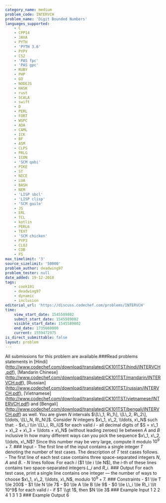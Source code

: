 ```yaml
---
category_name: medium
problem_code: INTERVCH
problem_name: 'Digit Bounded Numbers'
languages_supported:
    - C
    - CPP14
    - JAVA
    - PYTH
    - 'PYTH 3.6'
    - PYPY
    - CS2
    - 'PAS fpc'
    - 'PAS gpc'
    - RUBY
    - PHP
    - GO
    - NODEJS
    - HASK
    - rust
    - SCALA
    - swift
    - D
    - PERL
    - FORT
    - WSPC
    - ADA
    - CAML
    - ICK
    - BF
    - ASM
    - CLPS
    - PRLG
    - ICON
    - 'SCM qobi'
    - PIKE
    - ST
    - NICE
    - LUA
    - BASH
    - NEM
    - 'LISP sbcl'
    - 'LISP clisp'
    - 'SCM guile'
    - JS
    - ERL
    - TCL
    - kotlin
    - PERL6
    - TEXT
    - 'SCM chicken'
    - PYP3
    - CLOJ
    - COB
    - FS
max_timelimit: '3'
source_sizelimit: '50000'
problem_author: deadwing97
problem_tester: null
date_added: 19-12-2018
tags:
    - cook101
    - deadwing97
    - dynamic
    - inclusion
editorial_url: 'https://discuss.codechef.com/problems/INTERVCH'
time:
    view_start_date: 1545589802
    submit_start_date: 1545589802
    visible_start_date: 1545589802
    end_date: 1735669800
    current: 1559472975
is_direct_submittable: false
layout: problem
---
```

All submissions for this problem are available.\###Read problems statements in \[Hindi\](http://www.codechef.com/download/translated/CK101TST/hindi/INTERVCH.pdf), \[Mandarin Chinese\](http://www.codechef.com/download/translated/CK101TST/mandarin/INTERVCH.pdf), \[Russian\](http://www.codechef.com/download/translated/CK101TST/russian/INTERVCH.pdf), \[Vietnamese\](http://www.codechef.com/download/translated/CK101TST/vietnamese/INTERVCH.pdf) and \[Bengali\](http://www.codechef.com/download/translated/CK101TST/bengali/INTERVCH.pdf) as well. You are given $N$ intervals $\[L\_1, R\_1\], \[L\_2, R\_2\], \\ldots, \[L\_N, R\_N\]$. Consider $N$ integers $x\_1, x\_2, \\ldots, x\_N$ such that: - $x\_i \\in \[L\_i, R\_i\]$ for each valid $i$ - all decimal digits of $S = x\_1 + x\_2 + x\_3 + \\ldots + x\_N$ (without leading zeroes) lie between $A$ and $B$ inclusive In how many different ways can you pick the sequence $x\_1, x\_2, \\ldots, x\_N$? Since this number may be very large, compute it modulo $10^9+7$. ### Input - The first line of the input contains a single integer $T$ denoting the number of test cases. The description of $T$ test cases follows. - The first line of each test case contains three space-separated integers $N$, $A$ and $B$. - $N$ lines follow. For each $i$ ($1 \\le i \\le N$), the $i$-th of these lines contains two space-separated integers $L\_i$ and $R\_i$. ### Output For each test case, print a single line contains one integer — the number of ways to choose $x\_1, x\_2, \\ldots, x\_N$, modulo $10^9+7$. ### Constraints - $1 \\le T \\le 200$ - $1 \\le N \\le 7$ - $0 \\le A \\le B \\le 9$ - $0 \\le L\_i \\le R\_i \\lt 10^9$ for each valid $i$ - if $T \\gt 1$, then $N \\le 3$ ### Example Input 1 2 2 4 1 3 1 3 ### Example Output 6
